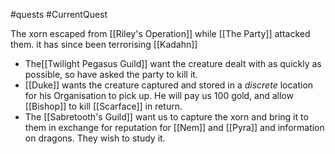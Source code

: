 #quests #CurrentQuest

The xorn escaped from [[Riley's Operation]] while [[The Party]] attacked them.
it has since been terrorising [[Kadahn]]

- The[[Twilight Pegasus Guild]] want the creature dealt with as quickly as possible, so have asked the party to kill it.
- [[Duke]] wants the creature captured and stored in a *discrete* location for his Organisation to pick up. He will pay us 100 gold, and allow [[Bishop]] to kill [[Scarface]] in return.
- The [[Sabretooth's Guild]] want us to capture the xorn and bring it to them in exchange for reputation for [[Nem]] and [[Pyra]] and information on dragons. They wish to study it.


